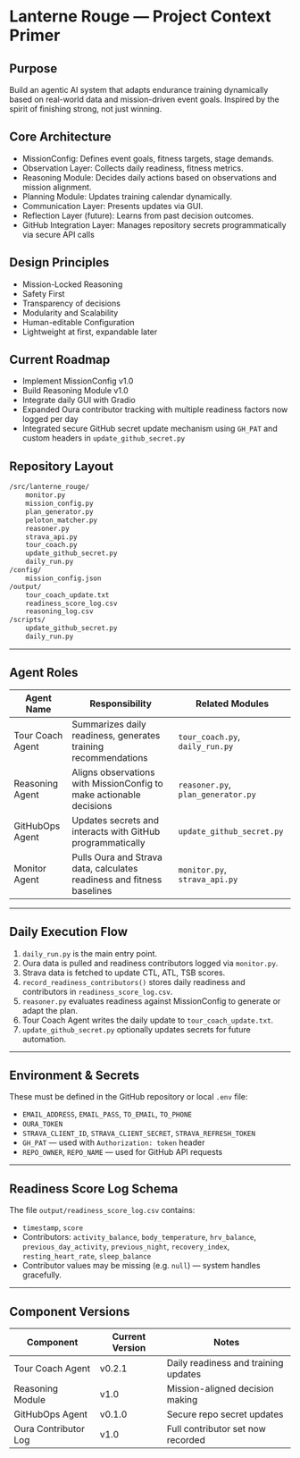 # Lanterne Rouge — Project Context Primer

## Purpose

Build an agentic AI system that adapts endurance training dynamically based on real-world data and mission-driven event goals. Inspired by the spirit of finishing strong, not just winning.

## Core Architecture

- MissionConfig: Defines event goals, fitness targets, stage demands.
- Observation Layer: Collects daily readiness, fitness metrics.
- Reasoning Module: Decides daily actions based on observations and mission alignment.
- Planning Module: Updates training calendar dynamically.
- Communication Layer: Presents updates via GUI.
- Reflection Layer (future): Learns from past decision outcomes.
- GitHub Integration Layer: Manages repository secrets programmatically via secure API calls

## Design Principles

- Mission-Locked Reasoning
- Safety First
- Transparency of decisions
- Modularity and Scalability
- Human-editable Configuration
- Lightweight at first, expandable later

## Current Roadmap

- Implement MissionConfig v1.0
- Build Reasoning Module v1.0
- Integrate daily GUI with Gradio
- Expanded Oura contributor tracking with multiple readiness factors now logged per day
- Integrated secure GitHub secret update mechanism using `GH_PAT` and custom headers in `update_github_secret.py`

## Repository Layout

```markdown
/src/lanterne_rouge/
    monitor.py
    mission_config.py
    plan_generator.py
    peloton_matcher.py
    reasoner.py
    strava_api.py
    tour_coach.py
    update_github_secret.py
    daily_run.py
/config/
    mission_config.json
/output/
    tour_coach_update.txt
    readiness_score_log.csv
    reasoning_log.csv
/scripts/
    update_github_secret.py
    daily_run.py
```

---

## Agent Roles

| Agent Name          | Responsibility                                                                 | Related Modules                      |
|---------------------|----------------------------------------------------------------------------------|--------------------------------------|
| Tour Coach Agent    | Summarizes daily readiness, generates training recommendations                  | `tour_coach.py`, `daily_run.py`     |
| Reasoning Agent     | Aligns observations with MissionConfig to make actionable decisions              | `reasoner.py`, `plan_generator.py`  |
| GitHubOps Agent     | Updates secrets and interacts with GitHub programmatically                      | `update_github_secret.py`           |
| Monitor Agent       | Pulls Oura and Strava data, calculates readiness and fitness baselines           | `monitor.py`, `strava_api.py`       |

---

## Daily Execution Flow

1. `daily_run.py` is the main entry point.
2. Oura data is pulled and readiness contributors logged via `monitor.py`.
3. Strava data is fetched to update CTL, ATL, TSB scores.
4. `record_readiness_contributors()` stores daily readiness and contributors in `readiness_score_log.csv`.
5. `reasoner.py` evaluates readiness against MissionConfig to generate or adapt the plan.
6. Tour Coach Agent writes the daily update to `tour_coach_update.txt`.
7. `update_github_secret.py` optionally updates secrets for future automation.

---

## Environment & Secrets

These must be defined in the GitHub repository or local `.env` file:

- `EMAIL_ADDRESS`, `EMAIL_PASS`, `TO_EMAIL`, `TO_PHONE`
- `OURA_TOKEN`
- `STRAVA_CLIENT_ID`, `STRAVA_CLIENT_SECRET`, `STRAVA_REFRESH_TOKEN`
- `GH_PAT` — used with `Authorization: token` header
- `REPO_OWNER`, `REPO_NAME` — used for GitHub API requests

---

## Readiness Score Log Schema

The file `output/readiness_score_log.csv` contains:

- `timestamp`, `score`
- Contributors: `activity_balance`, `body_temperature`, `hrv_balance`, `previous_day_activity`, `previous_night`, `recovery_index`, `resting_heart_rate`, `sleep_balance`
- Contributor values may be missing (e.g. `null`) — system handles gracefully.

---

## Component Versions

| Component            | Current Version | Notes                                |
|----------------------|-----------------|--------------------------------------|
| Tour Coach Agent     | v0.2.1          | Daily readiness and training updates |
| Reasoning Module     | v1.0            | Mission-aligned decision making      |
| GitHubOps Agent      | v0.1.0          | Secure repo secret updates           |
| Oura Contributor Log | v1.0            | Full contributor set now recorded    |
